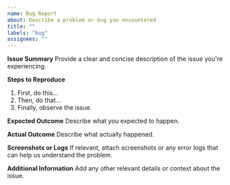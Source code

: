 ```yaml
---
name: Bug Report
about: Describe a problem or bug you encountered
title: ""
labels: "bug"
assignees: ""
---
```


**Issue Summary**
Provide a clear and concise description of the issue you're experiencing.

**Steps to Reproduce**

1. First, do this...
2. Then, do that...
3. Finally, observe the issue.

**Expected Outcome**
Describe what you expected to happen.

**Actual Outcome**
Describe what actually happened.

**Screenshots or Logs**
If relevant, attach screenshots or any error logs that can help us understand the problem.

**Additional Information**
Add any other relevant details or context about the issue.
